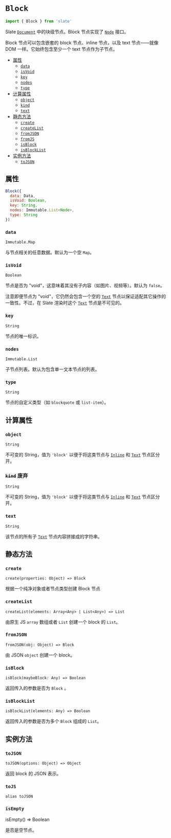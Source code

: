 
# `Block`

```js
import { Block } from 'slate'
```

Slate [`Document`](./document.md) 中的块级节点。Block 节点实现了 [`Node`](./node.md) 接口。

Block 节点可以包含嵌套的 block 节点、inline 节点，以及 text 节点——就像 DOM 一样。它始终包含至少一个 text 节点作为子节点。

- [属性](#属性)
  - [`data`](#data)
  - [`isVoid`](#isvoid)
  - [`key`](#key)
  - [`nodes`](#nodes)
  - [`type`](#type)
- [计算属性](#计算属性)
  - [`object`](#object)
  - [`kind`](#kind)
  - [`text`](#text)
- [静态方法](#静态方法)
  - [`create`](#create)
  - [`createList`](#createList)
  - [`fromJSON`](#fromJSON)
  - [`fromJS`](#fromJS)
  - [`isBlock`](#isBlock)
  - [`isBlockList`](#isBlockList)
- [实例方法](#实例方法)
  - [`toJSON`](#tojson)


## 属性

```js
Block({
  data: Data,
  isVoid: Boolean,
  key: String,
  nodes: Immutable.List<Node>,
  type: String
})
```

### `data`
`Immutable.Map`

与节点相关的任意数据。默认为一个空 `Map`。

### `isVoid`
`Boolean`

节点是否为 "void"，这意味着其没有子内容（如图片、视频等）。默认为 `false`。 

注意即便节点为 "void"，它仍然会包含一个空的 [`Text`](./text.md) 节点以保证适配其它操作的一致性。不过，在 Slate 渲染时这个 [`Text`](./text.md) 节点是不可见的。

### `key`
`String`

节点的唯一标识。

### `nodes`
`Immutable.List`

子节点列表。默认为包含单一文本节点的列表。

### `type`
`String`

节点的自定义类型（如 `blockquote` 或 `list-item`）。


## 计算属性

### `object`
`String`

不可变的 String，值为 `'block'` 以便于将这类节点与 [`Inline`](./Inline.md) 和 [`Text`](./Text.md) 节点区分开。

### ~~`kind`~~ <span></span>废弃
`String`

不可变的 String，值为 `'block'` 以便于将这类节点与 [`Inline`](./Inline.md) 和 [`Text`](./Text.md) 节点区分开。

### `text`
`String`

该节点的所有子 [`Text`](./text.md) 节点内容拼接成的字符串。


## 静态方法

### `create`
`create(properties: Object) => Block`

根据一个纯净对象或者节点类型创建 Block 节点

### `createList`
`createList(elements: Array<Any> | List<Any>) => List`

由原生 JS `array` 数组或者 `List` 创建一个 block 的 `List`。

### `fromJSON`
`fromJSON(obj: Object) => Block`

由 JSON `object` 创建一个 block。

### `isBlock`
`isBlock(maybeBlock: Any) => Boolean`

返回传入的参数是否为 `Block` 。

### `isBlockList`
`isBlockList(elements: Any) => Boolean`

返回传入的参数是否为多个 `Block` 组成的 `List`。


## 实例方法

### `toJSON`
`toJSON(options: Object) => Object`

返回 block 的 JSON 表示。

### `toJS` 
`alias toJSON`

### `isEmpty`
isEmpty() => Boolean

是否是空节点。
